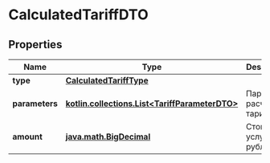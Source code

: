 
# CalculatedTariffDTO

## Properties
| Name | Type | Description | Notes |
| ------------ | ------------- | ------------- | ------------- |
| **type** | [**CalculatedTariffType**](CalculatedTariffType.md) |  |  |
| **parameters** | [**kotlin.collections.List&lt;TariffParameterDTO&gt;**](TariffParameterDTO.md) | Параметры расчета тарифа. |  |
| **amount** | [**java.math.BigDecimal**](java.math.BigDecimal.md) | Стоимость услуги в рублях. |  [optional] |



